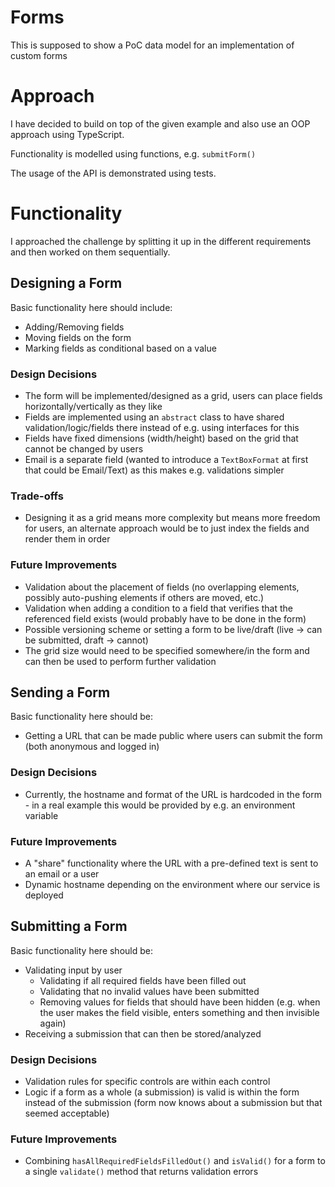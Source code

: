# Forms

This is supposed to show a PoC data model for an implementation of custom forms

# Approach

I have decided to build on top of the given example and also use an OOP approach using TypeScript.

Functionality is modelled using functions, e.g. ``submitForm()``

The usage of the API is demonstrated using tests.

# Functionality

I approached the challenge by splitting it up in the different requirements and then worked on them sequentially.

## Designing a Form

Basic functionality here should include:

- Adding/Removing fields
- Moving fields on the form
- Marking fields as conditional based on a value


### **Design Decisions**

- The form will be implemented/designed as a grid, users can place fields horizontally/vertically as they like
- Fields are implemented using an ``abstract`` class to have shared validation/logic/fields there instead of e.g. using interfaces for this 
- Fields have fixed dimensions (width/height) based on the grid that cannot be changed by users
- Email is a separate field (wanted to introduce a ``TextBoxFormat`` at first that could be Email/Text) as this makes e.g. validations simpler


### **Trade-offs**

- Designing it as a grid means more complexity but means more freedom for users, an alternate approach would be to just index the fields and render them in order

### **Future Improvements**
- Validation about the placement of fields (no overlapping elements, possibly auto-pushing elements if others are moved, etc.)
- Validation when adding a condition to a field that verifies that the referenced field exists (would probably have to be done in the form)
- Possible versioning scheme or setting a form to be live/draft (live -> can be submitted, draft -> cannot) 
- The grid size would need to be specified somewhere/in the form and can then be used to perform further validation

## Sending a Form

Basic functionality here should be:

- Getting a URL that can be made public where users can submit the form (both anonymous and logged in)

### **Design Decisions**
- Currently, the hostname and format of the URL is hardcoded in the form - in a real example this would be provided by e.g. an environment variable

### **Future Improvements**
- A "share" functionality where the URL with a pre-defined text is sent to an email or a user
- Dynamic hostname depending on the environment where our service is deployed

## Submitting a Form

Basic functionality here should be:

- Validating input by user
  - Validating if all required fields have been filled out
  - Validating that no invalid values have been submitted
  - Removing values for fields that should have been hidden (e.g. when the user makes the field visible, enters something and then invisible again)
- Receiving a submission that can then be stored/analyzed

### **Design Decisions**
- Validation rules for specific controls are within each control
- Logic if a form as a whole (a submission) is valid is within the form instead of the submission (form now knows about a submission but that seemed acceptable)


### **Future Improvements**
- Combining ``hasAllRequiredFieldsFilledOut()`` and `isValid()` for a form to a single `validate()` method that returns validation errors

